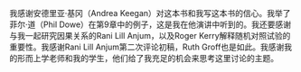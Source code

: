我感谢安德里亚·基冈（Andrea Keegan）对这本书和我写这本书的信心。我举了菲尔·道（Phil Dowe）在第9章中的例子，这是我在他演讲中听到的。我还要感谢与我一起研究因果关系的Rani Lill Anjum，以及Roger Kerry解释随机对照试验的重要性。我感谢Rani Lill Anjum第二次评论初稿，Ruth Groff也是如此。我感谢我的形而上学老师和我的学生，他们给了我充足的机会来思考这里讨论的主题。
